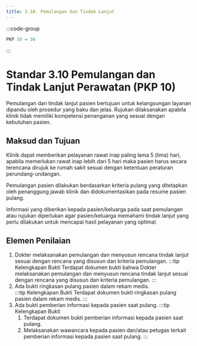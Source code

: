 ```yaml
---
title: 3.10. Pemulangan dan Tindak Lanjut
---
```

:::code-group

``` js [Nilai]
PKP 10 = 30

```
:::
# Standar 3.10 Pemulangan dan Tindak Lanjut Perawatan (PKP 10) 
Pemulangan dan tindak lanjut pasien bertujuan untuk kelangsungan layanan dipandu oleh prosedur yang baku dan jelas. Rujukan dilaksanakan apabila klinik tidak memiliki kompetensi penanganan yang sesuai dengan kebutuhan pasien.  
## Maksud dan Tujuan 
Klinik dapat memberikan pelayanan rawat inap paling lama 5 (lima) hari, apabila memerlukan rawat inap lebih dari 5 hari maka pasien harus secara terencana dirujuk ke rumah sakit sesuai dengan ketentuan peraturan perundang-undangan. 

Pemulangan pasien dilakukan berdasarkan kriteria pulang yang ditetapkan oleh penanggung jawab klinik dan didokumentasikan pada resume pasien pulang. 

Informasi yang diberikan kepada pasien/keluarga pada saat pemulangan atau rujukan diperlukan agar pasien/keluarga memahami tindak lanjut yang perlu dilakukan untuk mencapai hasil pelayanan yang optimal. 
## Elemen Penilaian 
1. Dokter melaksanakan pemulangan dan menyusun rencana tindak lanjut sesuai dengan rencana yang disusun dan kriteria pemulangan. 
   :::tip Kelengkapan Bukti
   Terdapat dokumen bukti bahwa Dokter melaksanakan pemulangan dan menyusun rencana tindak lanjut sesuai dengan rencana yang disusun dan kriteria pemulangan. 
   ::: 
2. Ada bukti ringkasan pulang pasien dalam rekam medis.  
   :::tip Kelengkapan Bukti
   Terdapat dokumen bukti ringkasan pulang pasien dalam rekam medis. 
   ::: 
3. Ada bukti pemberian informasi kepada pasien saat pulang. 
   :::tip Kelengkapan Bukti
   1. Terdapat dokumen bukti pemberian informasi kepada pasien saat pulang. 
   2. Melaksanakan wawancara kepada pasien dan/atau petugas terkait pemberian informasi kepada pasien saat pulang. 
   ::: 
